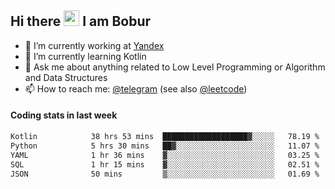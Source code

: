 ## Hi there <img src="https://media.giphy.com/media/hvRJCLFzcasrR4ia7z/giphy.gif" width="25px" height="25px"> I am Bobur

- 💼 I’m currently working at [Yandex](https://yandex.ru/)
- 🌱 I’m currently learning Kotlin
- 💬 Ask me about anything related to Low Level Programming or Algorithm and Data Structures
- 📫 How to reach me: [@telegram](https://t.me/octoant) (see also [@leetcode](https://leetcode.com/octoant/))    

#### Coding stats in last week

<!--START_SECTION:waka-->

```txt
Kotlin            38 hrs 53 mins  ███████████████████▓░░░░░   78.19 %
Python            5 hrs 30 mins   ██▓░░░░░░░░░░░░░░░░░░░░░░   11.07 %
YAML              1 hr 36 mins    ▓░░░░░░░░░░░░░░░░░░░░░░░░   03.25 %
SQL               1 hr 15 mins    ▓░░░░░░░░░░░░░░░░░░░░░░░░   02.51 %
JSON              50 mins         ▒░░░░░░░░░░░░░░░░░░░░░░░░   01.69 %
```

<!--END_SECTION:waka-->
